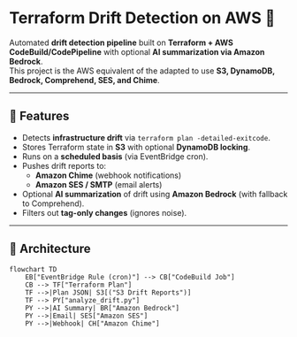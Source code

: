 # Terraform Drift Detection on AWS 🚀

Automated **drift detection pipeline** built on **Terraform + AWS CodeBuild/CodePipeline** with optional **AI summarization via Amazon Bedrock**.  
This project is the AWS equivalent of the adapted to use **S3, DynamoDB, Bedrock, Comprehend, SES, and Chime**.

---

## 📌 Features

- Detects **infrastructure drift** via `terraform plan -detailed-exitcode`.
- Stores Terraform state in **S3** with optional **DynamoDB locking**.
- Runs on a **scheduled basis** (via EventBridge cron).
- Pushes drift reports to:
  - **Amazon Chime** (webhook notifications)
  - **Amazon SES / SMTP** (email alerts)
- Optional **AI summarization** of drift using **Amazon Bedrock** (with fallback to Comprehend).
- Filters out **tag-only changes** (ignores noise).

---

## 🔄 Architecture

```mermaid
flowchart TD
    EB["EventBridge Rule (cron)"] --> CB["CodeBuild Job"]
    CB --> TF["Terraform Plan"]
    TF -->|Plan JSON| S3[("S3 Drift Reports")]
    TF --> PY["analyze_drift.py"]
    PY -->|AI Summary| BR["Amazon Bedrock"]
    PY -->|Email| SES["Amazon SES"]
    PY -->|Webhook| CH["Amazon Chime"]
